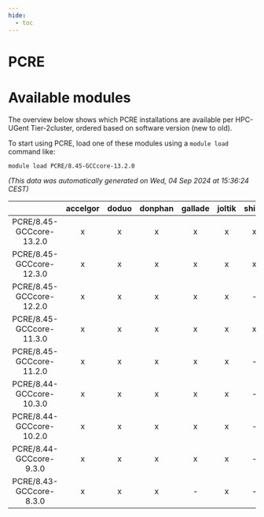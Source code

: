 ```yaml
---
hide:
  - toc
---
```


PCRE
====

# Available modules


The overview below shows which PCRE installations are available per HPC-UGent Tier-2cluster, ordered based on software version (new to old).

To start using PCRE, load one of these modules using a `module load` command like:

```shell
module load PCRE/8.45-GCCcore-13.2.0
```

*(This data was automatically generated on Wed, 04 Sep 2024 at 15:36:24 CEST)*  

| |accelgor|doduo|donphan|gallade|joltik|shinx|skitty|
| :---: | :---: | :---: | :---: | :---: | :---: | :---: | :---: |
|PCRE/8.45-GCCcore-13.2.0|x|x|x|x|x|x|x|
|PCRE/8.45-GCCcore-12.3.0|x|x|x|x|x|x|x|
|PCRE/8.45-GCCcore-12.2.0|x|x|x|x|x|-|x|
|PCRE/8.45-GCCcore-11.3.0|x|x|x|x|x|x|x|
|PCRE/8.45-GCCcore-11.2.0|x|x|x|x|x|-|x|
|PCRE/8.44-GCCcore-10.3.0|x|x|x|x|x|-|x|
|PCRE/8.44-GCCcore-10.2.0|x|x|x|x|x|-|x|
|PCRE/8.44-GCCcore-9.3.0|x|x|x|x|x|-|x|
|PCRE/8.43-GCCcore-8.3.0|x|x|x|-|x|-|x|
